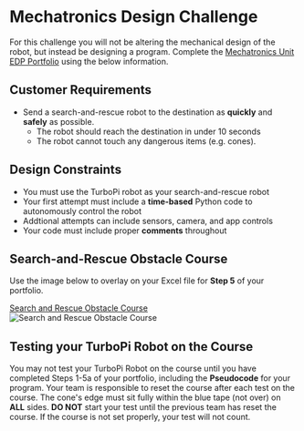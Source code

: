 # Mechatronics Design Challenge

For this challenge you will not be altering the mechanical design of the robot, but instead be designing a program.
Complete the [Mechatronics Unit EDP Portfolio](https://raw.githubusercontent.com/Culver-Academies/engineering1/main/files/Mechatronics_Unit_Project_EDP_Template_Updated_7-25-24.docx) using the below information. 



## Customer Requirements
- Send a search-and-rescue robot to the destination as **quickly** and **safely** as possible.
  - The robot should reach the destination in under 10 seconds
  - The robot cannot touch any dangerous items (e.g. cones).
 
## Design Constraints
- You must use the TurboPi robot as your search-and-rescue robot
- Your first attempt must include a **time-based** Python code to autonomously control the robot
- Addtional attempts can include sensors, camera, and app controls
- Your code must include proper **comments** throughout

## Search-and-Rescue Obstacle Course

Use the image below to overlay on your Excel file for **Step 5** of your portfolio. 

[Search and Rescue Obstacle Course](https://raw.githubusercontent.com/Culver-Academies/engineering1/main/Robot_Course.png)
![Search and Rescue Obstacle Course](https://raw.githubusercontent.com/Culver-Academies/engineering1/main/Robot_Course.png)

## Testing your TurboPi Robot on the Course

You may not test your TurboPi Robot on the course until you have completed Steps 1-5a of your portfolio, including the **Pseudocode** for your program. Your team is responsible to reset the course after each test on the course. The cone's edge must sit fully within the blue tape (not over) on **ALL** sides. **DO NOT** start your test until the previous team has reset the course. If the course is not set properly, your test will not count. 

